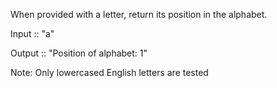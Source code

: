 When provided with a letter, return its position in the alphabet.

Input :: "a"

Output :: "Position of alphabet: 1"

Note: Only lowercased English letters are tested
